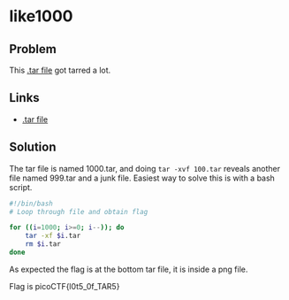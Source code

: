 # like1000

## Problem

This [.tar file](https://jupiter.challenges.picoctf.org/static/52084b5ad360b25f9af83933114324e0/1000.tar) got tarred a lot.

## Links

* [.tar file](https://jupiter.challenges.picoctf.org/static/52084b5ad360b25f9af83933114324e0/1000.tar)

## Solution

The tar file is named 1000.tar, and doing `tar -xvf 100.tar` reveals another file named 999.tar and a junk file.  Easiest way to solve this is with a bash script.

```bash
#!/bin/bash
# Loop through file and obtain flag

for ((i=1000; i>=0; i--)); do
    tar -xf $i.tar 
    rm $i.tar
done
```

As expected the flag is at the bottom tar file, it is inside a png file.

Flag is picoCTF{l0t5_0f_TAR5}

